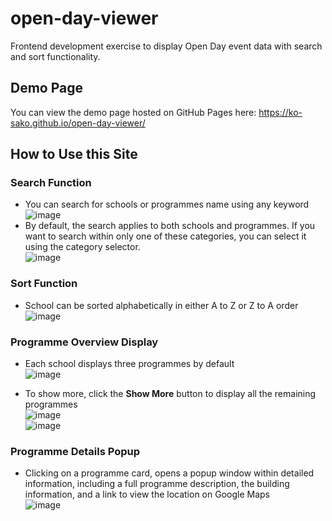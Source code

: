 # open-day-viewer
Frontend development exercise to display Open Day event data with search and sort functionality.

## Demo Page
You can view the demo page hosted on GitHub Pages here:
https://ko-sako.github.io/open-day-viewer/

## How to Use this Site
### Search Function
- You can search for schools or programmes name using any keyword  
    ![image](https://github.com/user-attachments/assets/b7766bd8-5c6f-43a0-ba0e-d39d1b5fdfb1)
- By default, the search applies to both schools and programmes. If you want to search within only one of these categories, you can select it using the category selector.  
    ![image](https://github.com/user-attachments/assets/0ec29c3c-6535-41c8-a2f0-fb061605af5e)

### Sort Function
- School can be sorted alphabetically in either A to Z or Z to A order  
    ![image](https://github.com/user-attachments/assets/0061ee8a-767d-4f89-b170-22b37f3cba95)

### Programme Overview Display
- Each school displays three programmes by default  
    ![image](https://github.com/user-attachments/assets/85b13bb7-8236-4e6c-b456-9a12c0cfd487)

- To show more, click the **Show More** button to display all the remaining programmes  
    ![image](https://github.com/user-attachments/assets/addf042a-0da2-409b-bd7f-268c980c4bb3)  
    ![image](https://github.com/user-attachments/assets/817a2164-8029-4847-abca-a104a7f942c3)

### Programme Details Popup
- Clicking on a programme card, opens a popup window within detailed information, including a full programme description, the building information, and a link to view the location on Google Maps  
    ![image](https://github.com/user-attachments/assets/18bca543-15a8-4ebf-8808-951a42e03412)
   
